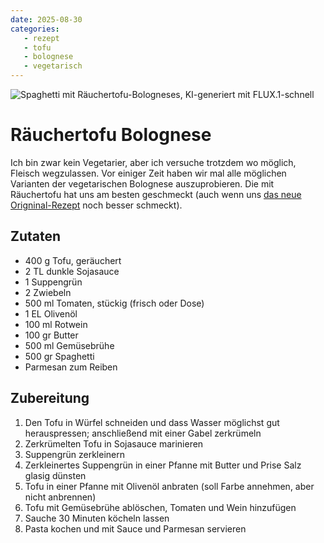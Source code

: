 ```yaml
---
date: 2025-08-30
categories:
   - rezept
   - tofu
   - bolognese
   - vegetarisch
---
```


![Spaghetti mit Räuchertofu-Bologneses, KI-generiert mit FLUX.1-schnell](./images/tofu-bolognese.png)

# Räuchertofu Bolognese
Ich bin zwar kein Vegetarier, aber ich versuche trotzdem wo möglich, Fleisch wegzulassen. Vor einiger Zeit haben wir mal alle möglichen Varianten der vegetarischen Bolognese auszuprobieren. Die mit Räuchertofu hat uns am besten geschmeckt (auch wenn uns [das neue Origninal-Rezept](https://www.falstaff.com/at/rezepte/kochen/original-ragu-alla-bolognese-aus-bologna) noch besser schmeckt).

## Zutaten

- 400 g Tofu, geräuchert
- 2 TL dunkle Sojasauce
- 1 Suppengrün
- 2 Zwiebeln
- 500 ml Tomaten, stückig (frisch oder Dose)
- 1 EL Olivenöl
- 100 ml Rotwein
- 100 gr Butter
- 500 ml Gemüsebrühe
- 500 gr Spaghetti
- Parmesan zum Reiben

## Zubereitung

1. Den Tofu in Würfel schneiden und dass Wasser möglichst gut herauspressen; anschließend mit einer Gabel zerkrümeln
1. Zerkrümelten Tofu in Sojasauce marinieren
1. Suppengrün zerkleinern
1. Zerkleinertes Suppengrün in einer Pfanne mit Butter und Prise Salz glasig dünsten
1. Tofu in einer Pfanne mit Olivenöl anbraten (soll Farbe annehmen, aber nicht anbrennen)
1. Tofu mit Gemüsebrühe ablöschen, Tomaten und Wein hinzufügen
1. Sauche 30 Minuten köcheln lassen
1. Pasta kochen und mit Sauce und Parmesan servieren